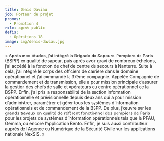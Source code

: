 ```yaml
---
title: Denis Daviau
job: Porteur de projet
promos:
  - Promotion 4
role: agent-public
defis:
  - Opérations 18
image: img/denis-daviau.jpg
---
```

« Après mes études, j’ai intégré la Brigade de Sapeurs-Pompiers de Paris (BSPP) en qualité de sapeur, puis après avoir gravi de nombreux échelons, j’ai accédé à la fonction de chef de centre de secours à Nanterre. Suite à cela, j’ai intégré le corps des officiers de carrière dans le domaine opérationnel et j’ai commandé la 37ème compagnie. Appelée Compagnie de commandement et de transmission, elle a pour mission principale d’assurer la gestion des chefs de salle et opérateurs du centre opérationnel de la BSPP. Enfin, j’ai pris la responsabilité de la section information opérationnelle et prévisionnelle depuis deux ans qui a pour mission d’administrer, paramétrer et gérer tous les systèmes d’information opérationnels et de commandement de la BSPP. De plus, j’œuvre sur les grands travaux en qualité de référent fonctionnel des pompiers de Paris pour les projets de systèmes d’information opérationnels tels que la PFAU, Gemma, ou encore l’application Bento. Enfin, je suis aussi contributeur auprès de l’Agence du Numérique de la Sécurité Civile sur les applications nationale NexSIS. »
